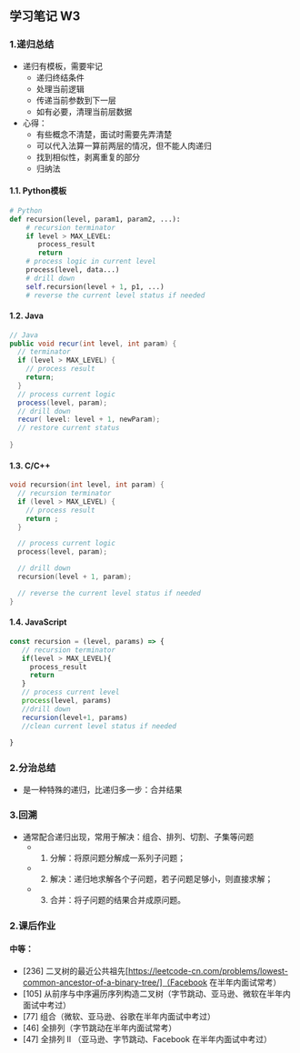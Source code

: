 ## 学习笔记 W3

### 1.递归总结
- 递归有模板，需要牢记
  - 递归终结条件
  - 处理当前逻辑
  - 传递当前参数到下一层
  - 如有必要，清理当前层数据
- 心得：
  - 有些概念不清楚，面试时需要先弄清楚
  - 可以代入法算一算前两层的情况，但不能人肉递归
  - 找到相似性，剥离重复的部分
  - 归纳法

#### 1.1. Python模板
```python
# Python
def recursion(level, param1, param2, ...): 
    # recursion terminator 
    if level > MAX_LEVEL: 
	   process_result 
	   return 
    # process logic in current level 
    process(level, data...) 
    # drill down 
    self.recursion(level + 1, p1, ...) 
    # reverse the current level status if needed
```

#### 1.2. Java
```java
// Java
public void recur(int level, int param) { 
  // terminator 
  if (level > MAX_LEVEL) { 
    // process result 
    return; 
  }
  // process current logic 
  process(level, param); 
  // drill down 
  recur( level: level + 1, newParam); 
  // restore current status 
 
}
```

#### 1.3. C/C++
```c++
void recursion(int level, int param) { 
  // recursion terminator
  if (level > MAX_LEVEL) { 
    // process result 
    return ; 
  }

  // process current logic 
  process(level, param);

  // drill down 
  recursion(level + 1, param);

  // reverse the current level status if needed
}
```

#### 1.4. JavaScript
```JavaScript
const recursion = (level, params) => {
   // recursion terminator
   if(level > MAX_LEVEL){
     process_result
     return 
   }
   // process current level
   process(level, params)
   //drill down
   recursion(level+1, params)
   //clean current level status if needed
   
}
```
### 2.分治总结
- 是一种特殊的递归，比递归多一步：合并结果

### 3.回溯
- 通常配合递归出现，常用于解决：组合、排列、切割、子集等问题
  - 1. 分解：将原问题分解成一系列子问题；
  - 2. 解决：递归地求解各个子问题，若子问题足够小，则直接求解；
  - 3. 合并：将子问题的结果合并成原问题。
  

### 2.课后作业
#### 中等：
 - [236] 二叉树的最近公共祖先[https://leetcode-cn.com/problems/lowest-common-ancestor-of-a-binary-tree/]（Facebook 在半年内面试常考）
 - [105] 从前序与中序遍历序列构造二叉树（字节跳动、亚马逊、微软在半年内面试中考过）
 - [77] 组合（微软、亚马逊、谷歌在半年内面试中考过）
 - [46] 全排列（字节跳动在半年内面试常考）
 - [47] 全排列 II （亚马逊、字节跳动、Facebook 在半年内面试中考过）